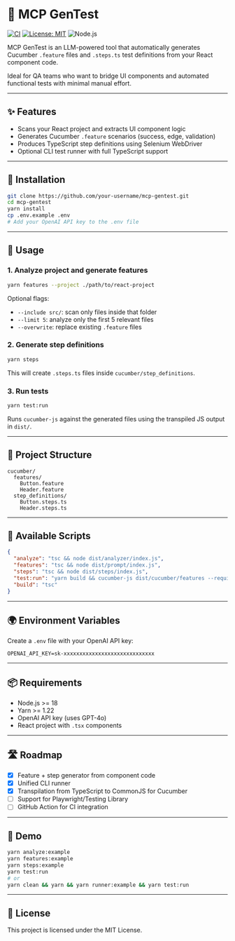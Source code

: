 # 🧪 MCP GenTest

[![CI](https://github.com/your-username/mcp-gentest/actions/workflows/ci.yml/badge.svg)](https://github.com/your-username/mcp-gentest/actions/workflows/ci.yml)
[![License: MIT](https://img.shields.io/badge/License-MIT-yellow.svg)](LICENSE)
![Node.js](https://img.shields.io/badge/node-%3E=18.x-brightgreen)

MCP GenTest is an LLM-powered tool that automatically generates Cucumber `.feature` files and `.steps.ts` test definitions from your React component code.

Ideal for QA teams who want to bridge UI components and automated functional tests with minimal manual effort.

---

## ✨ Features

- Scans your React project and extracts UI component logic
- Generates Cucumber `.feature` scenarios (success, edge, validation)
- Produces TypeScript step definitions using Selenium WebDriver
- Optional CLI test runner with full TypeScript support

---

## 🚀 Installation

```bash
git clone https://github.com/your-username/mcp-gentest.git
cd mcp-gentest
yarn install
cp .env.example .env
# Add your OpenAI API key to the .env file
```

---

## 🔧 Usage

### 1. Analyze project and generate features

```bash
yarn features --project ./path/to/react-project
```

Optional flags:
- `--include src/`: scan only files inside that folder
- `--limit 5`: analyze only the first 5 relevant files
- `--overwrite`: replace existing `.feature` files

### 2. Generate step definitions

```bash
yarn steps
```

This will create `.steps.ts` files inside `cucumber/step_definitions`.

### 3. Run tests

```bash
yarn test:run
```

Runs `cucumber-js` against the generated files using the transpiled JS output in `dist/`.

---

## 📂 Project Structure

```
cucumber/
  features/
    Button.feature
    Header.feature
  step_definitions/
    Button.steps.ts
    Header.steps.ts
```

---

## 📜 Available Scripts

```json
{
  "analyze": "tsc && node dist/analyzer/index.js",
  "features": "tsc && node dist/prompt/index.js",
  "steps": "tsc && node dist/steps/index.js",
  "test:run": "yarn build && cucumber-js dist/cucumber/features --require dist/cucumber/step_definitions/**/*.js",
  "build": "tsc"
}
```

---

## 🌍 Environment Variables

Create a `.env` file with your OpenAI API key:

```env
OPENAI_API_KEY=sk-xxxxxxxxxxxxxxxxxxxxxxxxxxxxx
```

---

## 📦 Requirements

- Node.js >= 18
- Yarn >= 1.22
- OpenAI API key (uses GPT-4o)
- React project with `.tsx` components

---

## 🛣️ Roadmap

- [x] Feature + step generator from component code
- [x] Unified CLI runner
- [x] Transpilation from TypeScript to CommonJS for Cucumber
- [ ] Support for Playwright/Testing Library
- [ ] GitHub Action for CI integration

---

## 🧪 Demo

```bash
yarn analyze:example
yarn features:example
yarn steps:example
yarn test:run
# or
yarn clean && yarn && yarn runner:example && yarn test:run
```

---

## 📄 License

This project is licensed under the MIT License.
